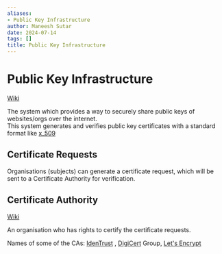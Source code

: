 ```yaml
---
aliases:
- Public Key Infrastructure
author: Maneesh Sutar
date: 2024-07-14
tags: []
title: Public Key Infrastructure
---
```


# Public Key Infrastructure

[Wiki](https://en.wikipedia.org/wiki/Public_key_infrastructure)

The system which provides a way to securely share public keys of websites/orgs over the internet.  
This system generates and verifies public key certificates with a standard format like [x_509](x_509.md)

## Certificate Requests

Organisations (subjects) can generate a certificate request, which will be sent to a Certificate Authority for verification.

## Certificate Authority

[Wiki](https://en.wikipedia.org/wiki/Certificate_authority#)

An organisation who has rights to certify the certificate requests.

Names of some of the CAs: [IdenTrust](https://en.wikipedia.org/wiki/IdenTrust "IdenTrust") , [DigiCert](https://en.wikipedia.org/wiki/DigiCert "DigiCert") Group, [Let's Encrypt](https://en.wikipedia.org/wiki/Let%27s_Encrypt)
